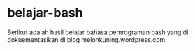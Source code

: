 # belajar-bash
Berikut adalah hasil belajar bahasa pemrograman bash yang di dokuementasikan di blog melonkuning.wordpress.com
